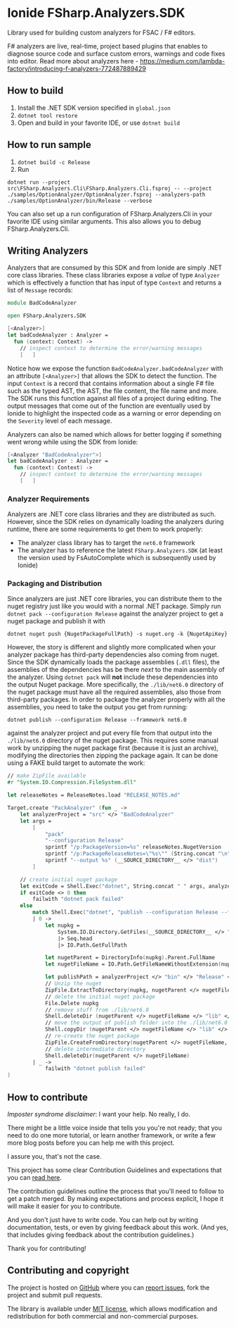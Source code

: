 # Ionide FSharp.Analyzers.SDK

Library used for building custom analyzers for FSAC / F# editors.

F# analyzers are live, real-time, project based plugins that enables to diagnose source code and surface custom errors, warnings and code fixes into editor. Read more about analyzers here - https://medium.com/lambda-factory/introducing-f-analyzers-772487889429

## How to build

1. Install the .NET SDK version specified in `global.json`
2. `dotnet tool restore`
2. Open and build in your favorite IDE, or use `dotnet build`

## How to run sample
1. `dotnet build -c Release`
2. Run

```shell
dotnet run --project src\FSharp.Analyzers.Cli\FSharp.Analyzers.Cli.fsproj -- --project ./samples/OptionAnalyzer/OptionAnalyzer.fsproj --analyzers-path ./samples/OptionAnalyzer/bin/Release --verbose
```


You can also set up a run configuration of FSharp.Analyzers.Cli in your favorite IDE using similar arguments. This also allows you to debug FSharp.Analyzers.Cli.

## Writing Analyzers

Analyzers that are consumed by this SDK and from Ionide are simply .NET core class libraries. These class libraries expose a *value* of type `Analyzer` which is effectively a function that has input of type `Context` and returns a list of `Message` records:
```fsharp
module BadCodeAnalyzer

open FSharp.Analyzers.SDK

[<Analyzer>]
let badCodeAnalyzer : Analyzer =
  fun (context: Context) ->
    // inspect context to determine the error/warning messages
    [   ]
```
Notice how we expose the function `BadCodeAnalyzer.badCodeAnalyzer` with an attribute `[<Analyzer>]` that allows the SDK to detect the function. The input `Context` is a record that contains information about a single F# file such as the typed AST, the AST, the file content, the file name and more. The SDK runs this function against all files of a project during editing. The output messages that come out of the function are eventually used by Ionide to highlight the inspected code as a warning or error depending on the `Severity` level of each message.

Analyzers can also be named which allows for better logging if something went wrong while using the SDK from Ionide:
```fs
[<Analyzer "BadCodeAnalyzer">]
let badCodeAnalyzer : Analyzer =
  fun (context: Context) ->
    // inspect context to determine the error/warning messages
    [   ]
```
### Analyzer Requirements

Analyzers are .NET core class libraries and they are distributed as such. However, since the SDK relies on dynamically loading the analyzers during runtime, there are some requirements to get them to work properly:
- The analyzer class library has to target the `net6.0` framework
- The analyzer has to reference the latest `FSharp.Analyzers.SDK` (at least the version used by FsAutoComplete which is subsequently used by Ionide)

### Packaging and Distribution

Since analyzers are just .NET core libraries, you can distribute them to the nuget registry just like you would with a normal .NET package. Simply run `dotnet pack --configuration Release` against the analyzer project to get a nuget package and publish it with

```shell
dotnet nuget push {NugetPackageFullPath} -s nuget.org -k {NugetApiKey}
```

However, the story is different and slightly more complicated when your analyzer package has third-party dependencies also coming from nuget. Since the SDK dynamically loads the package assemblies (`.dll` files), the assemblies of the dependencies has be there *next* to the main assembly of the analyzer. Using `dotnet pack` will **not** include these dependencies into the output Nuget package. More specifically, the `./lib/net6.0` directory of the nuget package must have all the required assemblies, also those from third-party packages. In order to package the analyzer properly with all the assemblies, you need to take the output you get from running:
```shell
dotnet publish --configuration Release --framework net6.0
```
against the analyzer project and put every file from that output into the `./lib/net6.0` directory of the nuget package. This requires some manual work by unzipping the nuget package first (because it is just an archive), modifying the directories then zipping the package again. It can be done using a FAKE build target to automate the work:
```fs
// make ZipFile available
#r "System.IO.Compression.FileSystem.dll"

let releaseNotes = ReleaseNotes.load "RELEASE_NOTES.md"

Target.create "PackAnalyzer" (fun _ ->
    let analyzerProject = "src" </> "BadCodeAnalyzer"
    let args =
        [
            "pack"
            "--configuration Release"
            sprintf "/p:PackageVersion=%s" releaseNotes.NugetVersion
            sprintf "/p:PackageReleaseNotes=\"%s\"" (String.concat "\n" releaseNotes.Notes)
            sprintf "--output %s" (__SOURCE_DIRECTORY__ </> "dist")
        ]

    // create initial nuget package
    let exitCode = Shell.Exec("dotnet", String.concat " " args, analyzerProject)
    if exitCode <> 0 then
        failwith "dotnet pack failed"
    else
        match Shell.Exec("dotnet", "publish --configuration Release --framework net6.0", analyzerProject) with
        | 0 ->
            let nupkg =
                System.IO.Directory.GetFiles(__SOURCE_DIRECTORY__ </> "dist")
                |> Seq.head
                |> IO.Path.GetFullPath

            let nugetParent = DirectoryInfo(nupkg).Parent.FullName
            let nugetFileName = IO.Path.GetFileNameWithoutExtension(nupkg)

            let publishPath = analyzerProject </> "bin" </> "Release" </> "net6.0" </> "publish"
            // Unzip the nuget
            ZipFile.ExtractToDirectory(nupkg, nugetParent </> nugetFileName)
            // delete the initial nuget package
            File.Delete nupkg
            // remove stuff from ./lib/net6.0
            Shell.deleteDir (nugetParent </> nugetFileName </> "lib" </> "net6.0")
            // move the output of publish folder into the ./lib/net6.0 directory
            Shell.copyDir (nugetParent </> nugetFileName </> "lib" </> "net6.0") publishPath (fun _ -> true)
            // re-create the nuget package
            ZipFile.CreateFromDirectory(nugetParent </> nugetFileName, nupkg)
            // delete intermediate directory
            Shell.deleteDir(nugetParent </> nugetFileName)
        | _ ->
            failwith "dotnet publish failed"
)
```

## How to contribute

*Imposter syndrome disclaimer*: I want your help. No really, I do.

There might be a little voice inside that tells you you're not ready; that you need to do one more tutorial, or learn another framework, or write a few more blog posts before you can help me with this project.

I assure you, that's not the case.

This project has some clear Contribution Guidelines and expectations that you can [read here](https://github.com/Krzysztof-Cieslak/FSharp.Analyzers.SDK/blob/master/CONTRIBUTING.md).

The contribution guidelines outline the process that you'll need to follow to get a patch merged. By making expectations and process explicit, I hope it will make it easier for you to contribute.

And you don't just have to write code. You can help out by writing documentation, tests, or even by giving feedback about this work. (And yes, that includes giving feedback about the contribution guidelines.)

Thank you for contributing!


## Contributing and copyright

The project is hosted on [GitHub](https://github.com/Krzysztof-Cieslak/FSharp.Analyzers.SDK) where you can [report issues](https://github.com/Krzysztof-Cieslak/FSharp.Analyzers.SDK/issues), fork
the project and submit pull requests.

The library is available under [MIT license](https://github.com/Krzysztof-Cieslak/FSharp.Analyzers.SDK/blob/master/LICENSE.md), which allows modification and redistribution for both commercial and non-commercial purposes.
